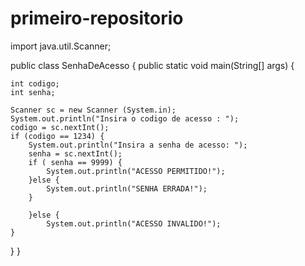 # primeiro-repositorio

import java.util.Scanner;

public class SenhaDeAcesso {
public static void main(String[] args) {
	
	int codigo;
	int senha;
	
	Scanner sc = new Scanner (System.in);
	System.out.println("Insira o codigo de acesso : ");
	codigo = sc.nextInt();
	if (codigo == 1234) {
		System.out.println("Insira a senha de acesso: ");
		senha = sc.nextInt();
		if ( senha == 9999) {
			System.out.println("ACESSO PERMITIDO!");
		}else {
			System.out.println("SENHA ERRADA!");
		} 
			
		}else {
			System.out.println("ACESSO INVALIDO!");
	}
	
}
}
